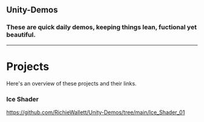 ## Unity-Demos

### These are quick daily demos, keeping things lean, fuctional yet beautiful.

---

# Projects

Here's an overview of these projects and their links.

### Ice Shader
https://github.com/RichieWallett/Unity-Demos/tree/main/Ice_Shader_01
